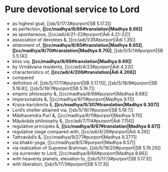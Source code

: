 # Pure devotional service to Lord

* as highest goal, [[sb/5/17/3#purport|SB 5.17.3]]
* as perfection, **[[cc/madhya/8/66#translation|Madhya 8.66]]**
* as spontaneous, [[cc/adi/4/21–22#purport|Ādi 4.21–22]]
* association of devotees &, [[cc/adi/1/35#purport|Ādi 1.35]]
* attainment of, **[[cc/madhya/8/65#translation|Madhya 8.65]]**, **[[cc/madhya/8/70#translation|Madhya 8.70]]**, [[sb/5/5/14#purport|SB 5.5.14]]
* bliss via, **[[cc/madhya/8/69#translation|Madhya 8.69]]**
* by Vṛndāvana residents, [[cc/adi/4/23#purport|Ādi 4.23]]
* characteristics of, **[[cc/adi/4/206#translation|Ādi 4.206]]**
* compared
* definition of, [[sb/5/17/11#purport|SB 5.17.11]], [[sb/5/18/8#purport|SB 5.18.8]], [[sb/5/19/7#purport|SB 5.19.7]]
* empiric philosophy &, [[cc/madhya/8/68#purport|Madhya 8.68]]
* impersonalists &, [[cc/madhya/9/11#purport|Madhya 9.11]]
* Kṛṣṇa-karṇāmṛta &, **[[cc/madhya/9/307#translation|Madhya 9.307]]**
* Lord’s shelter attained via, [[sb/5/19/7#purport|SB 5.19.7]]
* Mādhavendra Purī &, [[cc/madhya/9/11#purport|Madhya 9.11]]
* Māyāvāda philosophy &, [[cc/adi/7/114#purport|Ādi 7.114]]
* regulative principles &, **[[cc/madhya/8/67#translation|Madhya 8.67]]**
* regulative stage compared with, [[cc/adi/4/26#purport|Ādi 4.26]]
* Tattvavādīs &, [[cc/madhya/9/277#purport|Madhya 9.277]]
* via bhakti-yoga, [[cc/madhya/8/57#purport|Madhya 8.57]]
* via realization of Supreme Brahman, [[sb/5/19/20#purport|SB 5.19.20]]
* via surrender to Lord, [[cc/madhya/8/66#purport|Madhya 8.66]]
* with heavenly planets, elevation to, [[sb/5/17/3#purport|SB 5.17.3]]
* with liberation, [[sb/5/17/3#purport|SB 5.17.3]]
